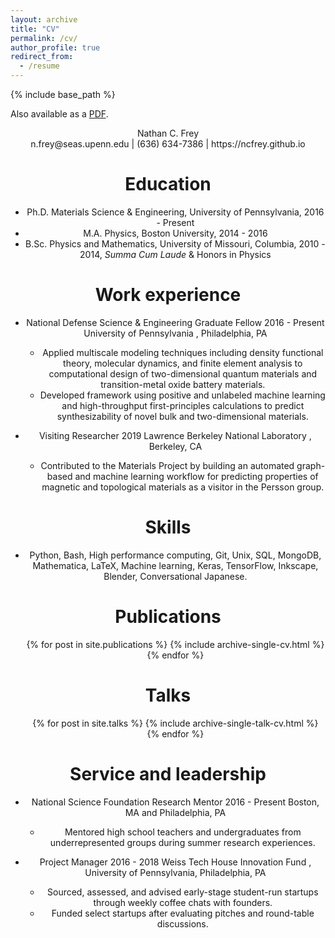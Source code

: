 ```yaml
---
layout: archive
title: "CV"
permalink: /cv/
author_profile: true
redirect_from:
  - /resume
---
```


{% include base_path %}

Also available as a [PDF](/files/CV.pdf).

<div align="center"> Nathan C. Frey </div>
<div align="center"> n.frey@seas.upenn.edu | (636) 634-7386 | https://ncfrey.github.io 

Education
======
* Ph.D. Materials Science & Engineering, University of Pennsylvania, 2016 - Present
* M.A. Physics, Boston University, 2014 - 2016
* B.Sc. Physics and Mathematics, University of Missouri, Columbia, 2010 - 2014, *Summa Cum Laude* & Honors in Physics

Work experience
======
* National Defense Science & Engineering Graduate Fellow 2016 - Present
University of Pennsylvania , Philadelphia, PA
  * Applied multiscale modeling techniques including density functional theory, molecular dynamics, and finite element analysis to computational design of two-dimensional quantum materials and transition-metal oxide battery materials.
  * Developed framework using positive and unlabeled machine learning and high-throughput first-principles calculations to predict synthesizability of novel bulk and two-dimensional materials.

* Visiting Researcher 2019
Lawrence Berkeley National Laboratory , Berkeley, CA
  * Contributed to the Materials Project by building an automated graph-based and machine learning workflow for predicting properties of magnetic and topological materials as a visitor in the Persson group.
  
Skills
======
* Python, Bash, High performance computing, Git, Unix, SQL, MongoDB, Mathematica, LaTeX, Machine learning, Keras, TensorFlow, Inkscape, Blender, Conversational Japanese.

Publications
======
  <ul>{% for post in site.publications %}
    {% include archive-single-cv.html %}
  {% endfor %}</ul>
  
Talks
======
  <ul>{% for post in site.talks %}
    {% include archive-single-talk-cv.html %}
  {% endfor %}</ul>
    
Service and leadership
======
* National Science Foundation Research Mentor 2016 - Present
Boston, MA and Philadelphia, PA
  * Mentored high school teachers and undergraduates from underrepresented groups during summer research experiences.

* Project Manager 2016 - 2018
Weiss Tech House Innovation Fund , University of Pennsylvania, Philadelphia, PA
  * Sourced, assessed, and advised early-stage student-run startups through weekly coffee chats with founders.
  * Funded select startups after evaluating pitches and round-table discussions.
